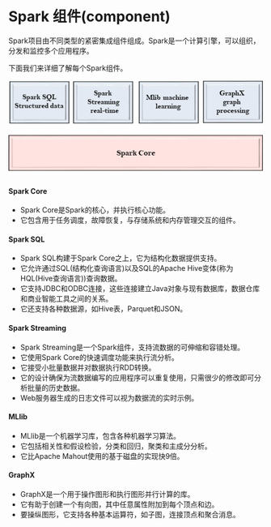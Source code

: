 # Spark 组件(component)	

Spark项目由不同类型的紧密集成组件组成。Spark是一个计算引擎，可以组织，分发和监控多个应用程序。

下面我们来详细了解每个Spark组件。

![Spark组件](./images/component.jpg)

#### Spark Core

- Spark Core是Spark的核心，并执行核心功能。
- 它包含用于任务调度，故障恢复，与存储系统和内存管理交互的组件。

#### Spark SQL

- Spark SQL构建于Spark Core之上，它为结构化数据提供支持。
- 它允许通过SQL(结构化查询语言)以及SQL的Apache Hive变体(称为HQL(Hive查询语言))查询数据。
- 它支持JDBC和ODBC连接，这些连接建立Java对象与现有数据库，数据仓库和商业智能工具之间的关系。
- 它还支持各种数据源，如Hive表，Parquet和JSON。

#### Spark Streaming

- Spark Streaming是一个Spark组件，支持流数据的可伸缩和容错处理。
- 它使用Spark Core的快速调度功能来执行流分析。
- 它接受小批量数据并对数据执行RDD转换。
- 它的设计确保为流数据编写的应用程序可以重复使用，只需很少的修改即可分析批量的历史数据。
- Web服务器生成的日志文件可以视为数据流的实时示例。

#### MLlib

- MLlib是一个机器学习库，包含各种机器学习算法。
- 它包括相关性和假设检验，分类和回归，聚类和主成分分析。
- 它比Apache Mahout使用的基于磁盘的实现快9倍。

#### GraphX

- GraphX是一个用于操作图形和执行图形并行计算的库。
- 它有助于创建一个有向图，其中任意属性附加到每个顶点和边。
- 要操纵图形，它支持各种基本运算符，如子图，连接顶点和聚合消息。